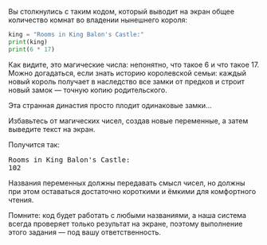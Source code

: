 
Вы столкнулись с таким кодом, который выводит на экран общее количество комнат во владении нынешнего короля:

```python
king = "Rooms in King Balon's Castle:"
print(king)
print(6 * 17)
```

Как видите, это магические числа: непонятно, что такое 6 и что такое 17. Можно догадаться, если знать историю королевской семьи: каждый новый король получает в наследство все замки от предков и строит новый замок — точную копию родительского.

Эта странная династия просто плодит одинаковые замки…

Избавьтесь от магических чисел, создав новые переменные, а затем выведите текст на экран.

Получится так:

<pre class='hexlet-basics-output'>
Rooms in King Balon's Castle:
102
</pre>

Названия переменных должны передавать смысл чисел, но должны при этом оставаться достаточно короткими и ёмкими для комфортного чтения.

Помните: код будет работать с любыми названиями, а наша система всегда проверяет только результат на экране, поэтому выполнение этого задания — под вашу ответственность.
